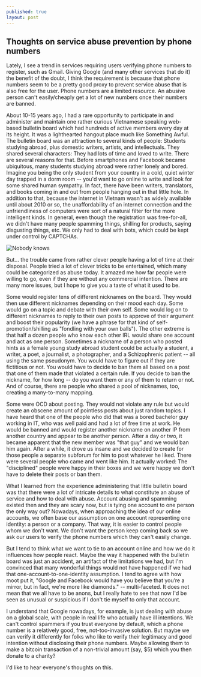 ```yaml
---
published: true
layout: post
---
```

## Thoughts on service abuse prevention by phone numbers

Lately, I see a trend in services requiring users verifying phone numbers to register, such as Gmail. Giving Google (and many other services that do it) the benefit of the doubt, I think the requirement is because that phone numbers seem to be a pretty good proxy to prevent service abuse that is also free for the user. Phone numbers are a limited resource. An abusive person can't easily/cheaply get a lot of new numbers once their numbers are banned. 

About 10-15 years ago, I had a rare opportunity to participate in and administer and maintain one rather curious Vietnamese speaking web-based bulletin board which had hundreds of active members every day at its height. It was a lighthearted hangout place much like Something Awful. The bulletin board was an attraction to several kinds of people: Students studying abroad, plus domestic writers, artists, and intellectuals. They shared several characters: They had lots of time and loved to write. There are several reasons for that. Before smartphones and Facebook became ubiquitous, many students studying abroad were rather lonely and bored. Imagine you being the only student from your country in a cold, quiet winter day trapped in a dorm room -- you'd want to go online to write and look for some shared human sympathy. In fact, there have been writers, translators, and books coming in and out from people hanging out in that little hole. In addition to that, because the internet in Vietnam wasn't as widely available until about 2010 or so, the unaffordability of an internet connection and the unfriendliness of computers were sort of a natural filter for the more intelligent kinds. In general, even though the registration was free-for-all, we didn't have many people spamming things, shilling for products, saying disgusting things, etc. We only had to deal with bots, which could be kept under control by CAPTCHAs.

![Nobody knows](https://upload.wikimedia.org/wikipedia/en/f/f8/Internet_dog.jpg)

But... the trouble came from rather clever people having a lot of time at their disposal. People tried a lot of clever tricks to be entertained, which many could be categorized as abuse today. It amazed me how far people were willing to go, even if they are without any commercial intention. There are many more issues, but I hope to give you a taste of what it used to be.

Some would register tens of different nicknames on the board. They would then use different nicknames depending on their mood each day. Some would go on a topic and debate with their own self. Some would log on to different nicknames to reply to their own posts to approve of their argument and boost their popularity (we have a phrase for that kind of self-promotion/shilling as "fondling with your own balls"). The other extreme is that half a dozen people who know each other IRL would share one account and act as one person. Sometimes a nickname of a person who posted hints as a female young study abroad student could be actually a student, a writer, a poet, a journalist, a photographer, and a Schizophrenic patient -- all using the same pseudonym. You would have to figure out if they are fictitious or not. You would have to decide to ban them all based on a post that one of them made that violated a certain rule. If you decide to ban the nickname, for how long -- do you want them or any of them to return or not. And of course, there are people who shared a pool of nicknames, too, creating a many-to-many mapping.

Some were OCD about posting. They would not violate any rule but would create an obscene amount of pointless posts about just random topics. I have heard that one of the people who did that was a bored bachelor guy working in IT, who was well paid and had a lot of free time at work. He would be banned and would register another nickname on another IP from another country and appear to be another person. After a day or two, it became apparent that the new member was "that guy" and we would ban him again. After a while, it drove us insane and we decided to create for those people a separate subforum for him to post whatever he liked. There were several people who came and went like him. It actually worked: The "disciplined" people were happy in their boxes and we were happy we don't have to delete their posts or ban them.

What I learned from the experience administering that little bulletin board was that there were a lot of intricate details to what constitute an abuse of service and how to deal with abuse. Account abusing and spamming existed then and they are scary now, but is tying one account to one person the only way out? Nowadays, when approaching the idea of our online accounts, we often base our assumption on one account representing one identity: a person or a company. That way, it is easier to control people whom we don't want. We don't want the person keep coming back so we ask our users to verify the phone numbers which they can't easily change.

But I tend to think what we want to tie to an account online and how we do it influences how people react. Maybe the way it happened with the bulletin board was just an accident, an artifact of the limitations we had, but I'm convinced that many wonderful things would not have happened if we had that one-account-to-one-identity assumption. I tend to agree with how moot put it, "Google and Facebook would have you believe that you’re a mirror, but in fact, we're more like diamonds." -- multi-faceted. It does not mean that we all have to be anons, but I really hate to see that now I'd be seen as unusual or suspicious if I don't tie myself to only that account.

I understand that Google nowadays, for example, is just dealing with abuse on a global scale, with people in real life who actually have ill intentions. We can't control spammers if you trust everyone by default, which a phone number is a relatively good, free, not-too-invasive solution. But maybe we can verify it differently for folks who like to verify their legitimacy and good intention without disclosing their phone numbers. Maybe allowing them to make a bitcoin transaction of a non-trivial amount (say, $5) which you then donate to a charity?

I'd like to hear everyone's thoughts on this.
